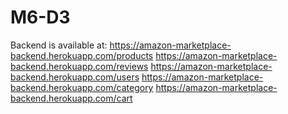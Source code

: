 # M6-D3
Backend is available at:  https://amazon-marketplace-backend.herokuapp.com/products
                          https://amazon-marketplace-backend.herokuapp.com/reviews
                          https://amazon-marketplace-backend.herokuapp.com/users
                          https://amazon-marketplace-backend.herokuapp.com/category
                          https://amazon-marketplace-backend.herokuapp.com/cart
